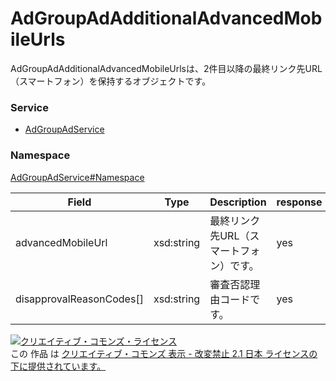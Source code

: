 

# AdGroupAdAdditionalAdvancedMobileUrls

AdGroupAdAdditionalAdvancedMobileUrlsは、2件目以降の最終リンク先URL（スマートフォン）を保持するオブジェクトです。

### Service

+ [AdGroupAdService](../../services/AdGroupAdService.md)

### Namespace

[AdGroupAdService#Namespace](../../services/AdGroupAdService.md#namespace)

| Field | Type | Description | response | get | add | set | remove |
| ----- | ---- | ----------- | -------- | --------- | --------- | --------- | --------- |
| advancedMobileUrl | xsd:string | 最終リンク先URL（スマートフォン）です。 | yes | - | Requirement | - | - | |
| disapprovalReasonCodes[] | xsd:string | 審査否認理由コードです。 | yes | - | - | - | - | |

<a rel="license" href="http://creativecommons.org/licenses/by-nd/2.1/jp/"><img alt="クリエイティブ・コモンズ・ライセンス" style="border-width:0" src="https://i.creativecommons.org/l/by-nd/2.1/jp/88x31.png" /></a><br />この 作品 は <a rel="license" href="http://creativecommons.org/licenses/by-nd/2.1/jp/">クリエイティブ・コモンズ 表示 - 改変禁止 2.1 日本 ライセンスの下に提供されています。</a>
